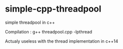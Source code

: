 # simple-cpp-threadpool
simple threadpool in c++

Compilation : g++ threadpool.cpp -lpthread

Actualy useless with the thread implementation in c++14